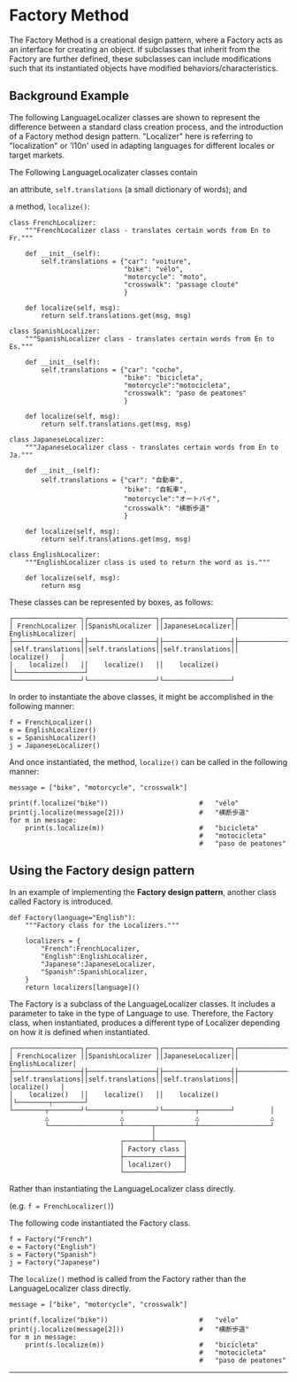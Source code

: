# Factory Method

The Factory Method is a creational design pattern, where a Factory acts as an interface for creating an object. 
If subclasses that inherit from the Factory are further defined, these subclasses can include modifications such that its instantiated objects have modified behaviors/characteristics. 

## Background Example
The following LanguageLocalizer classes are shown to represent the difference between a standard class creation process, and the introduction of a Factory method design pattern. "Localizer" here is referring to "localization" or 'l10n' used in adapting languages for different locales or target markets. 

The Following LanguageLocalizater classes contain 

an attribute, `self.translations` (a small dictionary of words); and 

a method, `localize()`:

```
class FrenchLocalizer:
    """FrenchLocalizer class - translates certain words from En to Fr."""

    def __init__(self):
        self.translations = {"car": "voiture",
                             "bike": "vélo",
                             "motorcycle": "moto",
                             "crosswalk": "passage clouté"
                             }

    def localize(self, msg):
        return self.translations.get(msg, msg)
```

```
class SpanishLocalizer:
    """SpanishLocalizer class - translates certain words from En to Es."""

    def __init__(self):
        self.translations = {"car": "coche", 
                             "bike": "bicicleta",
                             "motorcycle":"motocicleta",
                             "crosswalk": "paso de peatones"
                             }
 
    def localize(self, msg):
        return self.translations.get(msg, msg)
```

```
class JapaneseLocalizer:
    """JapaneseLocalizer class - translates certain words from En to Ja."""

    def __init__(self):
        self.translations = {"car": "自動車", 
                             "bike": "自転車",
                             "motorcycle":"オートバイ",
                             "crosswalk": "横断歩道"
                             }
 
    def localize(self, msg):
        return self.translations.get(msg, msg)
```

```
class EnglishLocalizer:
    """EnglishLocalizer class is used to return the word as is."""

    def localize(self, msg):
        return msg
```
These classes can be represented by boxes, as follows:

```
┌─────────────────┐┌─────────────────┐┌─────────────────┐┌─────────────────┐ 
│ FrenchLocalizer ││SpanishLocalizer ││JapaneseLocalizer││ EnglishLocalizer│ 
├─────────────────┤├─────────────────┤├─────────────────┤├─────────────────┤ 
│self.translations││self.translations││self.translations││    localize()   │  
│    localize()   ││    localize()   ││    localize()   │└─────────────────┘ 
└─────────────────┘└─────────────────┘└─────────────────┘        
```

In order to instantiate the above classes, it might be accomplished in the following manner:

```
f = FrenchLocalizer()
e = EnglishLocalizer()
s = SpanishLocalizer()
j = JapaneseLocalizer()
```
And once instantiated, the method, `localize()` can be called in the following manner:
```
message = ["bike", "motorcycle", "crosswalk"]

print(f.localize("bike"))                       #   "vélo"
print(j.localize(message[2]))                   #   "横断歩道"
for m in message:                               
    print(s.localize(m))                        #   "bicicleta" 
                                                #   "motocicleta" 
                                                #   "paso de peatones"
```

## Using the Factory design pattern 

In an example of implementing the **Factory design pattern**, another class called Factory is introduced. 

```
def Factory(language="English"):
    """Factory class for the Localizers."""

    localizers = {
        "French":FrenchLocalizer,
        "English":EnglishLocalizer,
        "Japanese":JapaneseLocalizer,
        "Spanish":SpanishLocalizer,
    }
    return localizers[language]()
```
The Factory is a subclass of the LanguageLocalizer classes. 
It includes a parameter to take in the type of Language to use. Therefore, the Factory class, when instantiated, produces a different type of Localizer depending on how it is defined when instantiated. 
```
┌─────────────────┐┌─────────────────┐┌─────────────────┐┌─────────────────┐ 
│ FrenchLocalizer ││SpanishLocalizer ││JapaneseLocalizer││ EnglishLocalizer│ 
├─────────────────┤├─────────────────┤├─────────────────┤├─────────────────┤ 
│self.translations││self.translations││self.translations││    localize()   │  
│    localize()   ││    localize()   ││    localize()   │└────────┬────────┘ 
└────────┬────────┘└────────┬────────┘└────────┬────────┘         │
         △                  △                  △                  △  
         └──────────────────┴───────┬──────────┴──────────────────┘
                                    │ 
                            ┌───────┴───────┐
                            │ Factory class │
                            ├───────────────┤
                            │ localizer()   │
                            └───────────────┘
```
Rather than instantiating the LanguageLocalizer class directly. 

(e.g. `f = FrenchLocalizer()`)

The following code instantiated the Factory class. 
```
f = Factory("French")
e = Factory("English")
s = Factory("Spanish")
j = Factory("Japanese")
```
The `localize()` method is called from the Factory rather than the LanguageLocalizer class directly.

```
message = ["bike", "motorcycle", "crosswalk"]

print(f.localize("bike"))                       #   "vélo"
print(j.localize(message[2]))                   #   "横断歩道"
for m in message:                               
    print(s.localize(m))                        #   "bicicleta" 
                                                #   "motocicleta" 
                                                #   "paso de peatones"
```

<hr>
